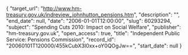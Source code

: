 {
  "target_url": "http://www.hm-treasury.gov.uk/indreview_johnhutton_pensions.htm", 
  "description": "", 
  "end_date": null, 
  "date": "2006-01-01T12:00:00", 
  "slug": 60293294, 
  "subject": "Spending Cuts 2010: Impact on Social Welfare", 
  "publisher": "hm-treasury.gov.uk", 
  "open_access": true, 
  "title": "Independent Public Service: Pensions Commission", 
  "record_id": "20060101T120000/455kCubX3I0xx+oY0QOgJw==", 
  "start_date": null
}

